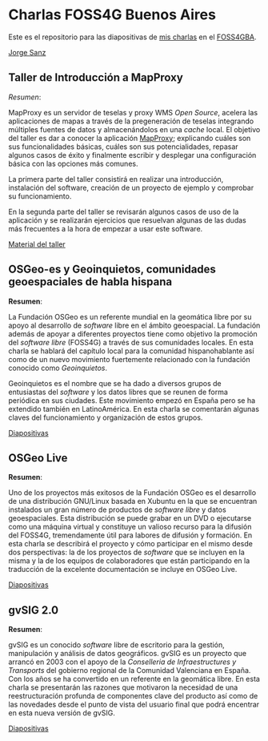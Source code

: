 Charlas FOSS4G Buenos Aires
========================================

Este es el repositorio para las diapositivas de
[mis charlas](http://jsanz.github.com/slides-201304-foss4gba/)
en el [FOSS4GBA](http://www.foss4g.org.ar/).

[Jorge Sanz](http://jorgesanz.net)


Taller de Introducción a MapProxy
---------------------------------

*Resumen*:

MapProxy es un servidor de teselas y proxy WMS *Open Source*, acelera las aplicaciones de mapas a través de la pregeneración de teselas integrando múltiples fuentes de datos y almacenándolos en una *cache* local. El objetivo del taller es dar a conocer la aplicación [MapProxy](http://mapproxy.org); explicando cuáles son sus funcionalidades básicas, cuáles son sus potencialidades, repasar algunos casos de éxito y finalmente escribir y desplegar una configuración básica con las opciones más comunes.

La primera parte del taller consistirá en realizar una introducción, instalación del software, creación de un proyecto de ejemplo y comprobar su funcionamiento.

En la segunda parte del taller se revisarán algunos casos de uso de la aplicación y se realizarán ejercicios que resuelvan algunas de las dudas más frecuentes a la hora de empezar a usar este software.

[Material del taller](https://mapproxy-workshop.readthedocs.org/en/latest/)


OSGeo-es y Geoinquietos, comunidades geoespaciales de habla hispana
--------------------------------------------------------------------

**Resumen**:

La Fundación OSGeo es un referente mundial en la geomática libre por su apoyo al desarrollo de _software_ libre en el ámbito geoespacial. La fundación además de apoyar a diferentes proyectos tiene como objetivo la promoción del _software libre_ (FOSS4G) a través de sus comunidades locales. En esta charla se hablará del capítulo local para la comunidad hispanohablante así como de un nuevo movimiento fuertemente relacionado con la fundación conocido como _Geoinquietos_.

Geoinquietos es el nombre que se ha dado a diversos grupos de entusiastas del _software_ y los datos libres que se reunen de forma periódica en sus ciudades. Este movimiento empezó en España pero se ha extendido también en LatinoAmérica. En esta charla se comentarán algunas claves del funcionamiento y organización de estos grupos.

[Diapositivas](http://jsanz.github.com/slides-201304-foss4gba/geoinquietos/)


OSGeo Live
---------------------------------

**Resumen**:

Uno de los proyectos más exitosos de la Fundación OSGeo es el desarrollo de una distribución GNU/Linux basada en Xubuntu en la que se encuentran instalados un gran número de productos de _software libre_ y datos geoespaciales. Esta distribución se puede grabar en un DVD o ejecutarse como una máquina virtual y constituye un valioso recurso para la difusión del FOSS4G, tremendamente útil para labores de difusión y formación. En esta charla se describirá el proyecto y cómo participar en el mismo desde dos perspectivas:  la de los proyectos de _software_ que se incluyen en la misma y la de los equipos de colaboradores que están participando en la traducción de la excelente documentación se incluye en OSGeo Live.

[Diapositivas](http://jsanz.github.com/slides-201304-foss4gba/osgeo-live/)


gvSIG 2.0
---------------------------------

**Resumen**:

gvSIG es un conocido _software_ libre de escritorio para la gestión, manipulación y análisis de datos geográficos. gvSIG es un proyecto que arrancó en 2003 con el apoyo de la _Conselleria de Infraestructures y Transports_ del gobierno regional de la Comunidad Valenciana en España. Con los años se ha convertido en un referente en la geomática libre. En esta charla se presentarán las razones que motivaron la necesidad de una reestructuración profunda de componentes clave del producto así como de las novedades desde el punto de vista del usuario final que podrá encentrar en esta nueva versión de gvSIG.

[Diapositivas](http://jsanz.github.com/slides-201304-foss4gba/gvsig2/)

